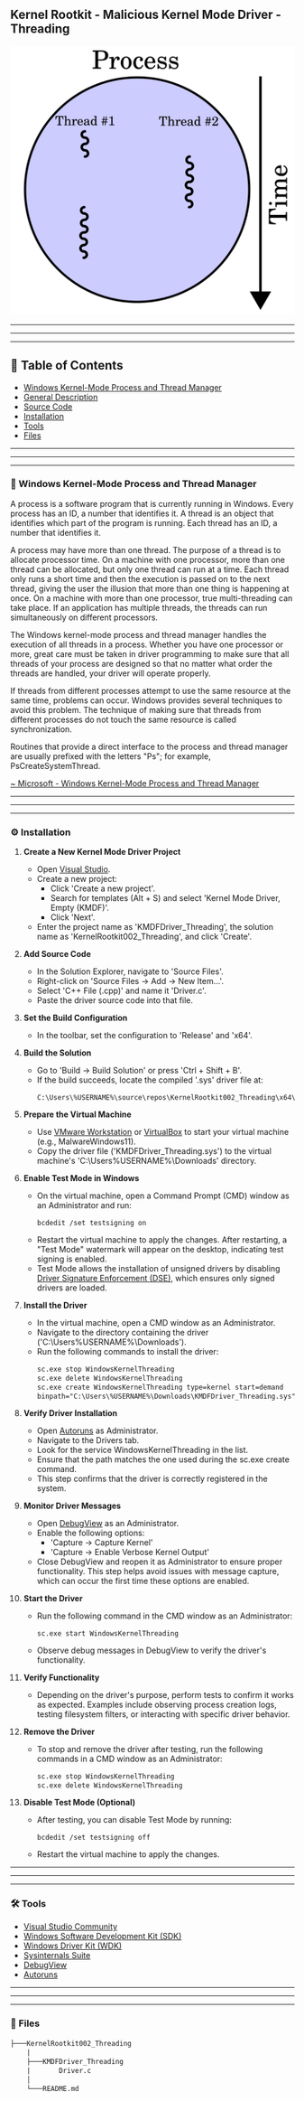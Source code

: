 ## Kernel Rootkit - Malicious Kernel Mode Driver - Threading

<p align="center">
	<img src="../../Images/Illustrations/Kernel_Rootkit_Threading.png">
</p>


---
---
---


## 📑 Table of Contents

* [Windows Kernel-Mode Process and Thread Manager](#overview)
* [General Description](#general-description)
* [Source Code](#source-code)
* [Installation](#installation)
* [Tools](#Tools)
* [Files](#Files)


---
---
---


<div id='overview'/>

### 🧐 Windows Kernel-Mode Process and Thread Manager

A process is a software program that is currently running in Windows. Every process has an ID, a number that identifies it. A thread is an object that identifies which part of the program is running. Each thread has an ID, a number that identifies it.

A process may have more than one thread. The purpose of a thread is to allocate processor time. On a machine with one processor, more than one thread can be allocated, but only one thread can run at a time. Each thread only runs a short time and then the execution is passed on to the next thread, giving the user the illusion that more than one thing is happening at once. On a machine with more than one processor, true multi-threading can take place. If an application has multiple threads, the threads can run simultaneously on different processors.

The Windows kernel-mode process and thread manager handles the execution of all threads in a process. Whether you have one processor or more, great care must be taken in driver programming to make sure that all threads of your process are designed so that no matter what order the threads are handled, your driver will operate properly.

If threads from different processes attempt to use the same resource at the same time, problems can occur. Windows provides several techniques to avoid this problem. The technique of making sure that threads from different processes do not touch the same resource is called synchronization.

Routines that provide a direct interface to the process and thread manager are usually prefixed with the letters "Ps"; for example, PsCreateSystemThread.

[~ Microsoft - Windows Kernel-Mode Process and Thread Manager](https://learn.microsoft.com/en-us/windows-hardware/drivers/kernel/windows-kernel-mode-process-and-thread-manager)


---
---
---


<div id='installation'/>

### ⚙️ Installation

1. **Create a New Kernel Mode Driver Project**
	- Open [Visual Studio](https://visualstudio.microsoft.com/vs/community/).
	- Create a new project:
		- Click 'Create a new project'.
		- Search for templates (Alt + S) and select 'Kernel Mode Driver, Empty (KMDF)'.
		- Click 'Next'.
	- Enter the project name as 'KMDFDriver_Threading', the solution name as 'KernelRootkit002_Threading', and click 'Create'.

2. **Add Source Code**
	- In the Solution Explorer, navigate to 'Source Files'.
	- Right-click on 'Source Files -> Add -> New Item...'.
	- Select 'C++ File (.cpp)' and name it 'Driver.c'.
	- Paste the driver source code into that file.

3. **Set the Build Configuration**
	- In the toolbar, set the configuration to 'Release' and 'x64'.

4. **Build the Solution**
	- Go to 'Build -> Build Solution' or press 'Ctrl + Shift + B'.
	- If the build succeeds, locate the compiled '.sys' driver file at:
		```
		C:\Users\%USERNAME%\source\repos\KernelRootkit002_Threading\x64\Release\KMDFDriver_Threading.sys
		```

5. **Prepare the Virtual Machine**
	- Use [VMware Workstation](https://www.vmware.com/products/desktop-hypervisor/workstation-and-fusion) or [VirtualBox](https://www.virtualbox.org/) to start your virtual machine (e.g., MalwareWindows11).
	- Copy the driver file ('KMDFDriver_Threading.sys') to the virtual machine's 'C:\Users\%USERNAME%\Downloads\' directory.

6. **Enable Test Mode in Windows**
	- On the virtual machine, open a Command Prompt (CMD) window as an Administrator and run:
		```
		bcdedit /set testsigning on
		```
	- Restart the virtual machine to apply the changes. After restarting, a "Test Mode" watermark will appear on the desktop, indicating test signing is enabled.
	- Test Mode allows the installation of unsigned drivers by disabling [Driver Signature Enforcement (DSE)](https://learn.microsoft.com/en-us/windows-hardware/drivers/install/driver-signing), which ensures only signed drivers are loaded.

7. **Install the Driver**
	- In the virtual machine, open a CMD window as an Administrator.
	- Navigate to the directory containing the driver ('C:\Users\%USERNAME%\Downloads\').
	- Run the following commands to install the driver:
		```
		sc.exe stop WindowsKernelThreading
		sc.exe delete WindowsKernelThreading
		sc.exe create WindowsKernelThreading type=kernel start=demand binpath="C:\Users\%USERNAME%\Downloads\KMDFDriver_Threading.sys"
		```

8. **Verify Driver Installation**
	- Open [Autoruns](https://learn.microsoft.com/en-us/sysinternals/downloads/autoruns) as Administrator.
	- Navigate to the Drivers tab.
	- Look for the service WindowsKernelThreading in the list.
	- Ensure that the path matches the one used during the sc.exe create command.
	- This step confirms that the driver is correctly registered in the system.

9. **Monitor Driver Messages**
	- Open [DebugView](https://docs.microsoft.com/en-us/sysinternals/downloads/debugview) as an Administrator.
	- Enable the following options:
		- 'Capture -> Capture Kernel'
		- 'Capture -> Enable Verbose Kernel Output'
	- Close DebugView and reopen it as Administrator to ensure proper functionality. This step helps avoid issues with message capture, which can occur the first time these options are enabled.

10. **Start the Driver**
	- Run the following command in the CMD window as an Administrator:
		```
		sc.exe start WindowsKernelThreading
		```
	- Observe debug messages in DebugView to verify the driver's functionality.

11. **Verify Functionality**
	- Depending on the driver's purpose, perform tests to confirm it works as expected. Examples include observing process creation logs, testing filesystem filters, or interacting with specific driver behavior.

12. **Remove the Driver**
	- To stop and remove the driver after testing, run the following commands in a CMD window as an Administrator:
		```
		sc.exe stop WindowsKernelThreading
		sc.exe delete WindowsKernelThreading
		```

13. **Disable Test Mode (Optional)**
	- After testing, you can disable Test Mode by running:
		```
		bcdedit /set testsigning off
		```
	- Restart the virtual machine to apply the changes.


---
---
---


<div id='tools'/>

### 🛠️ Tools

* [Visual Studio Community](https://visualstudio.microsoft.com/vs/community/)
* [Windows Software Development Kit (SDK)](https://developer.microsoft.com/en-us/windows/downloads/windows-sdk/)
* [Windows Driver Kit (WDK)](https://learn.microsoft.com/en-us/windows-hardware/drivers/download-the-wdk)
* [Sysinternals Suite](https://learn.microsoft.com/en-us/sysinternals/downloads/sysinternals-suite)
* [DebugView](https://learn.microsoft.com/en-us/sysinternals/downloads/debugview)
* [Autoruns](https://learn.microsoft.com/en-us/sysinternals/downloads/autoruns)


---
---
---


<div id='files'/>

### 📂 Files

```
├───KernelRootkit002_Threading
	|
	├───KMDFDriver_Threading
	|		Driver.c
	│
	└───README.md
```
